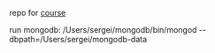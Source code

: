 repo for [course](https://www.udemy.com/the-complete-nodejs-developer-course-2/)

run mongodb:
/Users/sergei/mongodb/bin/mongod --dbpath=/Users/sergei/mongodb-data
